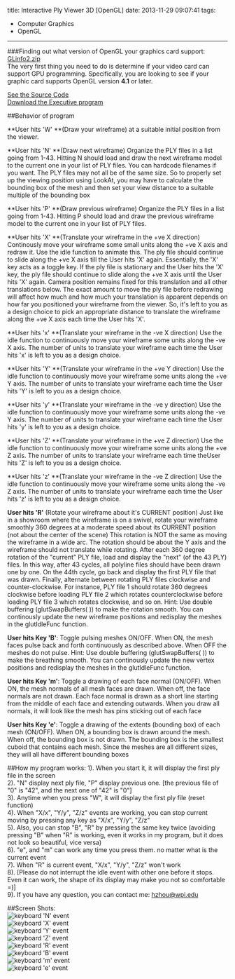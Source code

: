 title: Interactive Ply Viewer 3D [OpenGL]
date: 2013-11-29 09:07:41
tags: 
  - Computer Graphics
  - OpenGL
---
   
###Finding out what version of OpenGL your graphics card support: [GLinfo2.zip](https://dn-myblog.qbox.me/demo/ComputerGraphics/GLinfo2.zip)           
The very first thing you need to do is determine if your video card can support GPU programming. Specifically, you are looking to see if your graphic card supports OpenGL version **4.1** or later.            
          
[See the Source Code](https://github.com/zhouhao/CS543-Computer-Graphics-Course-Project/tree/master/HW2)               
[Download the Executive program](https://dn-myblog.qbox.me/demo/ComputerGraphics/Interactive_Ply_Viewer_3D.zip)           
<!-- more -->
##Behavior of program      
      
**User hits 'W' **(Draw your wireframe) at a suitable initial position from the viewer.       
      
**User hits 'N' **(Draw next wireframe) Organize the PLY files in a list going from 1-43. Hitting N should load and draw the next wireframe model to the current one in your list of PLY files. You can hardcode filenames if you want. The PLY files may not all be of the same size. So to properly set up the viewing position using LookAt, you may have to calculate the bounding box of the mesh and then set your view distance to a suitable multiple of the bounding box      
      
**User hits 'P' **(Draw previous wireframe) Organize the PLY files in a list going from 1-43. Hitting P should load and draw the previous wireframe model to the current one in your list of PLY files.       
      
**User hits 'X' **(Translate your wireframe in the +ve X direction) Continously move your wireframe some small units along the +ve X axis and redraw it. Use the idle function to animate this. The ply file should continue to slide along the +ve X axis till the User hits 'X' again. Essentially, the 'X' key acts as a toggle key. If the ply file is stationary and the User hits the 'X' key, the ply file should continue to slide along the +ve X axis until the User hits 'X' again. Camera position remains fixed for this translation and all other translations below. The exact amount to move the ply file before redrawing will affect how much and how much your translation is apparent depends on how far you positioned your wireframe from the viewer. So, it's left to you as a design choice to pick an appropriate distance to translate the wireframe along the +ve X axis each time the User hits 'X'.       
      
**User hits 'x' **(Translate your wireframe in the -ve X direction) Use the idle function to continuously move your wireframe some units along the -ve X axis. The number of units to translate your wireframe each time the User hits 'x' is left to you as a design choice.       
      
**User hits 'Y' **(Translate your wireframe in the +ve Y direction) Use the idle function to continuously move your wireframe some units along the +ve Y axis. The number of units to translate your wireframe each time the User hits 'Y' is left to you as a design choice.       
      
**User hits 'y' **(Translate your wireframe in the -ve y direction) Use the idle function to continuously move your wireframe some units along the -ve Y axis. The number of units to translate your wireframe each time the User hits 'y' is left to you as a design choice.       
      
**User hits 'Z' **(Translate your wireframe in the +ve Z direction) Use the idle function to continuously move your wireframe some units along the +ve Z axis. The number of units to translate your wireframe each time theUser hits 'Z' is left to you as a design choice.       
      
**User hits 'z' **(Translate your wireframe in the -ve Z direction) Use the idle function to continuously move your wireframe some units along the -ve Z axis. The number of units to translate your wireframe each time the User hits 'z' is left to you as a design choice.       
      
**User hits 'R'** (Rotate your wireframe about it's CURRENT position) Just like in a showroom where the wireframe is on a swivel, rotate your wireframe smoothly 360 degrees at a moderate speed about its CURRENT position (not about the center of the scene) This rotation is NOT the same as moving the wireframe in a wide arc. The rotation should be about the Y axis and the wireframe should not translate while rotating. After each 360 degree rotation of the "current" PLY file, load and display the "next" (of the 43 PLY) files. In this way, after 43 cycles, all polyline files should have been drawn one by one. On the 44th cycle, go back and display the first PLY file that was drawn. Finally, alternate between rotating PLY files clockwise and counter-clockwise. For instance, PLY file 1 should rotate 360 degrees clockwise before loading PLY file 2 which rotates counterclockwise before loading PLY file 3 which rotates clockwise, and so on. Hint: Use double buffering (glutSwapBuffers( )) to make the rotation smooth. You can continously update the new wireframe positions and redisplay the meshes in the glutIdleFunc function.       
      
**User hits Key 'B'**: Toggle pulsing meshes ON/OFF. When ON, the mesh faces pulse back and forth continuously as described above. When OFF the meshes do not pulse. Hint: Use double buffering (glutSwapBuffers( )) to make the breathing smooth. You can continously update the new vertex positions and redisplay the meshes in the glutIdleFunc function.      
      
**User hits Key 'm'**: Toggle a drawing of each face normal (ON/OFF). When ON, the mesh normals of all mesh faces are drawn. When off, the face normals are not drawn. Each face normal is drawn as a short line starting from the middle of each face and extending outwards. When you draw all normals, it will look like the mesh has pins sticking out of each face      
      
**User hits Key 'e'**: Toggle a drawing of the extents (bounding box) of each mesh (ON/OFF). When ON, a bounding box is drawn around the mesh. When off, the bounding box is not drawn. The bounding box is the smallest cuboid that contains each mesh. Since the meshes are all different sizes, they will all have different bounding boxes      

##How my program works:
1). When you start it, it will display the first ply file in the screen     
2). "N" display next ply file, "P" display previous one. [the previous file of "0" is "42", and the next one of "42" is "0"]     
3). Anytime when you press "W", it will display the first ply file (reset function)     
4). When "X/x", "Y/y", "Z/z" events are working, you can stop current moving by pressing any key as "X/x", "Y/y", "Z/z"     
5). Also, you can stop "B", "R" by pressing the same key twice (avoiding pressing "B" when "R" is working, even it works in my program, but it does not look so beautiful, vice versa)     
6). "e", and "m" can work any time you press them. no matter what is the current event      
7). When "R" is current event, "X/x", "Y/y", "Z/z" won't work     
8). [Please do not interrupt the idle event with other one before it stops. Even it can work, the shape of its display may make you not so comfortable =)]     
9). If you have any question, you can contact me: <a href="mailto:hzhou@wpi.edu">hzhou@wpi.edu</a>      

##Screen Shots:        
![keyboard 'N' event](https://dn-myblog.qbox.me/img/blog/OpenGL/hw2/1.PNG "keyboard 'N' event")            
![keyboard 'X' event](https://dn-myblog.qbox.me/img/blog/OpenGL/hw2/2.PNG "keyboard 'X' event")           
![keyboard 'Y' event](https://dn-myblog.qbox.me/img/blog/OpenGL/hw2/3.PNG "keyboard 'Y' event")     
![keyboard 'Z' event](https://dn-myblog.qbox.me/img/blog/OpenGL/hw2/3_5.PNG "keyboard 'Z' event")       
![keyboard 'R' event](https://dn-myblog.qbox.me/img/blog/OpenGL/hw2/3_7.PNG "keyboard 'R' event")        
![keyboard 'B' event](https://dn-myblog.qbox.me/img/blog/OpenGL/hw2/4.PNG "keyboard 'B' event")           
![keyboard 'm' event](https://dn-myblog.qbox.me/img/blog/OpenGL/hw2/5.PNG "keyboard 'm' event")           
![keyboard 'e' event](https://dn-myblog.qbox.me/img/blog/OpenGL/hw2/6.PNG "keyboard 'e' event")     